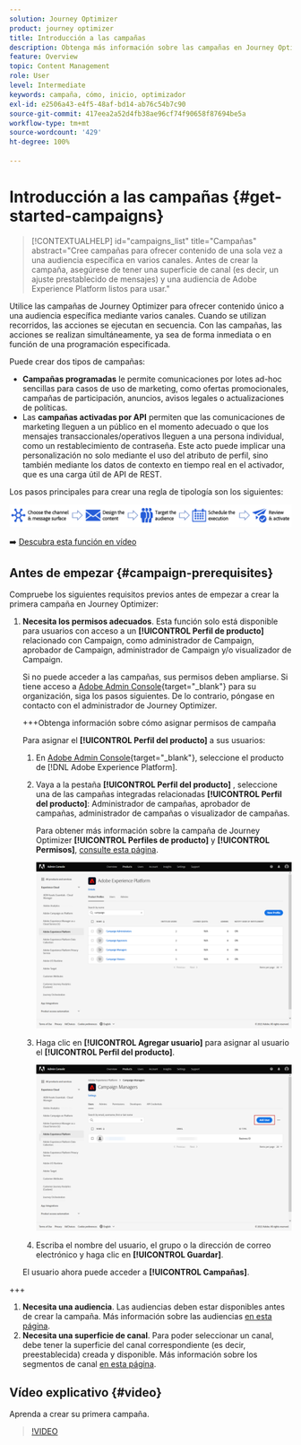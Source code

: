 ```yaml
---
solution: Journey Optimizer
product: journey optimizer
title: Introducción a las campañas
description: Obtenga más información sobre las campañas en Journey Optimizer
feature: Overview
topic: Content Management
role: User
level: Intermediate
keywords: campaña, cómo, inicio, optimizador
exl-id: e2506a43-e4f5-48af-bd14-ab76c54b7c90
source-git-commit: 417eea2a52d4fb38ae96cf74f90658f87694be5a
workflow-type: tm+mt
source-wordcount: '429'
ht-degree: 100%

---
```


# Introducción a las campañas {#get-started-campaigns}

>[!CONTEXTUALHELP]
>id="campaigns_list"
>title="Campañas"
>abstract="Cree campañas para ofrecer contenido de una sola vez a una audiencia específica en varios canales. Antes de crear la campaña, asegúrese de tener una superficie de canal (es decir, un ajuste prestablecido de mensajes) y una audiencia de Adobe Experience Platform listos para usar."

Utilice las campañas de Journey Optimizer para ofrecer contenido único a una audiencia específica mediante varios canales. Cuando se utilizan recorridos, las acciones se ejecutan en secuencia. Con las campañas, las acciones se realizan simultáneamente, ya sea de forma inmediata o en función de una programación especificada.

Puede crear dos tipos de campañas:

* **Campañas programadas** le permite comunicaciones por lotes ad-hoc sencillas para casos de uso de marketing, como ofertas promocionales, campañas de participación, anuncios, avisos legales o actualizaciones de políticas.
* Las **campañas activadas por API** permiten que las comunicaciones de marketing lleguen a un público en el momento adecuado o que los mensajes transaccionales/operativos lleguen a una persona individual, como un restablecimiento de contraseña. Este acto puede implicar una personalización no solo mediante el uso del atributo de perfil, sino también mediante los datos de contexto en tiempo real en el activador, que es una carga útil de API de REST.

Los pasos principales para crear una regla de tipología son los siguientes:

![](assets/create-campaign-process.png)

➡️ [Descubra esta función en vídeo](#video)

## Antes de empezar {#campaign-prerequisites}

Compruebe los siguientes requisitos previos antes de empezar a crear la primera campaña en Journey Optimizer:

1. **Necesita los permisos adecuados**. Esta función solo está disponible para usuarios con acceso a un **[!UICONTROL Perfil de producto]** relacionado con Campaign, como administrador de Campaign, aprobador de Campaign, administrador de Campaign y/o visualizador de Campaign.

   Si no puede acceder a las campañas, sus permisos deben ampliarse. Si tiene acceso a [Adobe Admin Console](https://adminconsole.adobe.com/){target="_blank"} para su organización, siga los pasos siguientes. De lo contrario, póngase en contacto con el administrador de Journey Optimizer.

   +++Obtenga información sobre cómo asignar permisos de campaña

   Para asignar el **[!UICONTROL Perfil del producto]** a sus usuarios:

   1. En [Adobe Admin Console](https://adminconsole.adobe.com/){target="_blank"}, seleccione el producto de [!DNL Adobe Experience Platform].

   1. Vaya a la pestaña **[!UICONTROL Perfil del producto]** , seleccione una de las campañas integradas relacionadas **[!UICONTROL Perfil del producto]**: Administrador de campañas, aprobador de campañas, administrador de campañas o visualizador de campañas.

      Para obtener más información sobre la campaña de Journey Optimizer **[!UICONTROL Perfiles de producto]** y **[!UICONTROL Permisos]**, [consulte esta página](../administration/ootb-product-profiles.md).

      ![](assets/do-not-localize/admin_1.png)

   1. Haga clic en **[!UICONTROL Agregar usuario]** para asignar al usuario el **[!UICONTROL Perfil del producto]**.

      ![](assets/do-not-localize/admin_2.png)

   1. Escriba el nombre del usuario, el grupo o la dirección de correo electrónico y haga clic en **[!UICONTROL Guardar]**.

   El usuario ahora puede acceder a **[!UICONTROL Campañas]**.

+++

1. **Necesita una audiencia**. Las audiencias deben estar disponibles antes de crear la campaña. Más información sobre las audiencias [en esta página](../audience/about-audiences.md).
1. **Necesita una superficie de canal**. Para poder seleccionar un canal, debe tener la superficie del canal correspondiente (es decir, preestablecida) creada y disponible. Más información sobre los segmentos de canal [en esta página](../configuration/channel-surfaces.md).

## Vídeo explicativo {#video}

Aprenda a crear su primera campaña.

>[!VIDEO](https://video.tv.adobe.com/v/346680?quality=12)
